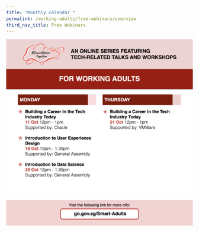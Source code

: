 ```yaml
---
title: "Monthly calendar "
permalink: /working-adults/free-webinars/overview
third_nav_title: Free Webinars
---
```

![Alt text for image on Isomer site](/images/oct2021wa.png)